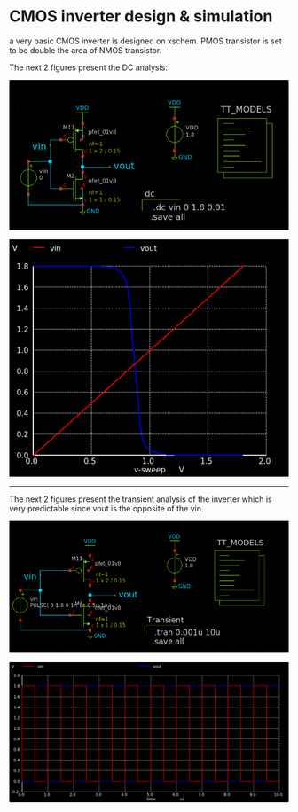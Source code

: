 # CMOS inverter design & simulation 


a very basic CMOS inverter is designed on xschem. PMOS transistor is set to be double the area of NMOS transistor.

The next 2 figures present the DC analysis:


![DC schematic](dc%20schem.png)



![Vout vs Vin](dc%20result.png)

------


The next 2 figures present the transient analysis of the inverter which is very predictable since vout is the opposite of the vin.


![Transient schematic](trans%20schem.png)



![Transient out vs in](trans%20plot.png)


  